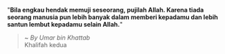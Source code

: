 "**Bila engkau hendak memuji seseorang, pujilah Allah. Karena tiada seorang manusia pun lebih banyak dalam memberi kepadamu dan lebih santun lembut kepadamu selain Allah.**"

> ~ _By Umar bin Khattab_  
Khalifah kedua
